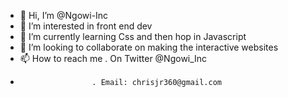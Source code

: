 - 👋 Hi, I’m @Ngowi-Inc
- 👀 I’m interested in front end dev
- 🌱 I’m currently learning Css and then hop in Javascript 
- 💞️ I’m looking to collaborate on making the interactive websites
- 📫 How to reach me . On Twitter @Ngowi_Inc 
-                     . Email: chrisjr360@gmail.com

<!---
Ngowi-Inc/Ngowi-Inc is a ✨ special ✨ repository because its `README.md` (this file) appears on your GitHub profile.
You can click the Preview link to take a look at your changes.
--->
